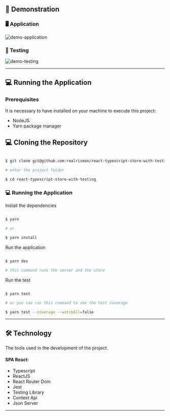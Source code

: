 ## 🎥 Demonstration

### 🖥 Application
![demo-application](https://user-images.githubusercontent.com/9587306/115566712-b05c1500-a2e4-11eb-84cb-981150be2d01.gif)

### 🤖 Testing
![demo-testing](https://user-images.githubusercontent.com/9587306/115567464-7ccdba80-a2e5-11eb-8ad1-96f6af3c5569.gif)

---


## 💻 Running the Application

### Prerequisites

It is necessary to have installed on your machine to execute this project:
- NodeJS
- Yarn package manager

## 💻 Cloning the Repository

```bash

$ git clone git@github.com:realrisman/react-typescript-store-with-testing.git

# enter the project folder

$ cd react-typescript-store-with-testing

```
### 💻 Running the Application

Install the dependencies

```bash

$ yarn

# or

$ yarn install

```

Run the application

```bash

$ yarn dev

# this command runs the server and the store

```

Run the test

```bash

$ yarn test

# or you can run this command to see the test coverage

$ yarn test --coverage --watchAll=false

```

---

<h2 id="tecnologias"> 🛠️ Technology </h2>

The tools used in the development of the project.

#### SPA React:
- Typescript
- ReactJS
- React Router Dom
- Jest
- Testing Library
- Context Api
- Json Server

---
